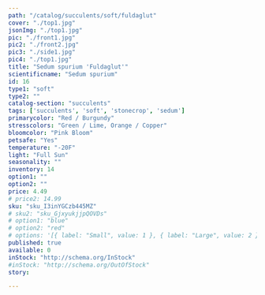 ```yaml
---
path: "/catalog/succulents/soft/fuldaglut"
cover: "./top1.jpg"
jsonImg: "./top1.jpg"
pic: "./front1.jpg"
pic2: "./front2.jpg"
pic3: "./side1.jpg"
pic4: "./top1.jpg"
title: "Sedum spurium 'Fuldaglut'"
scientificname: "Sedum spurium"
id: 16 
type1: "soft"
type2: ""
catalog-section: "succulents"
tags: ['succulents', 'soft', 'stonecrop', 'sedum']
primarycolor: "Red / Burgundy"
stresscolors: "Green / Lime, Orange / Copper"
bloomcolor: "Pink Bloom"
petsafe: "Yes"
temperature: "-20F"
light: "Full Sun"
seasonality: ""
inventory: 14
option1: ""
option2: ""
price: 4.49
# price2: 14.99
sku: "sku_I3inYGCzb445MZ"
# sku2: "sku_GjxyukjjpQOVDs"
# option1: "blue"
# option2: "red"
# options: '[{ label: "Small", value: 1 }, { label: "Large", value: 2 }]'
published: true
available: 0
inStock: "http://schema.org/InStock"
#inStock: "http://schema.org/OutOfStock"
story: 

---
```

